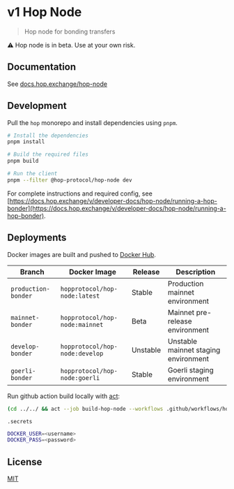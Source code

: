 # v1 Hop Node

> Hop node for bonding transfers

⚠️ Hop node is in beta. Use at your own risk.

## Documentation

See [docs.hop.exchange/hop-node](https://docs.hop.exchange/hop-node)

## Development

Pull the `hop` monorepo and install dependencies using `pnpm`. 

```sh
# Install the dependencies
pnpm install

# Build the required files
pnpm build

# Run the client
pnpm --filter @hop-protocol/hop-node dev
```

For complete instructions and required config, see [https://docs.hop.exchange/v/developer-docs/hop-node/running-a-hop-bonder](https://docs.hop.exchange/v/developer-docs/hop-node/running-a-hop-bonder).

## Deployments

Docker images are built and pushed to [Docker Hub](https://hub.docker.com/r/hopprotocol/hop-node).

| Branch              | Docker Image                   | Release  | Description                                 |
| ------------        | -------------------------------| -------- | ------------------------------------------- |
| `production-bonder` | `hopprotocol/hop-node:latest`  | Stable   | Production mainnet environment              |
| `mainnet-bonder`    | `hopprotocol/hop-node:mainnet` | Beta     | Mainnet pre-release environment             |
| `develop-bonder`    | `hopprotocol/hop-node:develop` | Unstable | Unstable mainnet staging environment        |
| `goerli-bonder`     | `hopprotocol/hop-node:goerli`  | Stable   | Goerli staging environment                  |

Run github action build locally with [act](https://github.com/nektos/act):

```sh
(cd ../../ && act --job build-hop-node --workflows .github/workflows/hop_node.yml --secret-file=.secrets --verbose)
```

`.secrets`

```sh
DOCKER_USER=<username>
DOCKER_PASS=<password>
```

## License

[MIT](LICENSE)
